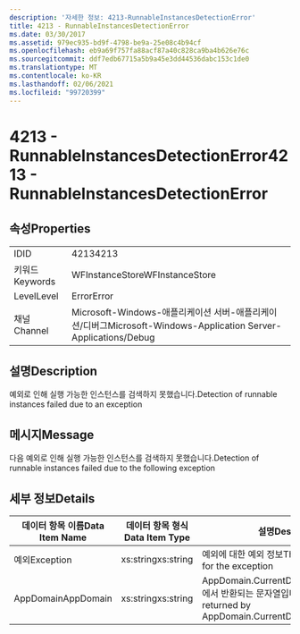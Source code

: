 ```yaml
---
description: '자세한 정보: 4213-RunnableInstancesDetectionError'
title: 4213 - RunnableInstancesDetectionError
ms.date: 03/30/2017
ms.assetid: 979ec935-bd9f-4798-be9a-25e08c4b94cf
ms.openlocfilehash: eb9a69f757fa88acf87a40c828ca9ba4b626e76c
ms.sourcegitcommit: ddf7edb67715a5b9a45e3dd44536dabc153c1de0
ms.translationtype: MT
ms.contentlocale: ko-KR
ms.lasthandoff: 02/06/2021
ms.locfileid: "99720399"
---
```

# <a name="4213---runnableinstancesdetectionerror"></a><span data-ttu-id="015e9-103">4213 - RunnableInstancesDetectionError</span><span class="sxs-lookup"><span data-stu-id="015e9-103">4213 - RunnableInstancesDetectionError</span></span>

## <a name="properties"></a><span data-ttu-id="015e9-104">속성</span><span class="sxs-lookup"><span data-stu-id="015e9-104">Properties</span></span>  
  
|||  
|-|-|  
|<span data-ttu-id="015e9-105">ID</span><span class="sxs-lookup"><span data-stu-id="015e9-105">ID</span></span>|<span data-ttu-id="015e9-106">4213</span><span class="sxs-lookup"><span data-stu-id="015e9-106">4213</span></span>|  
|<span data-ttu-id="015e9-107">키워드</span><span class="sxs-lookup"><span data-stu-id="015e9-107">Keywords</span></span>|<span data-ttu-id="015e9-108">WFInstanceStore</span><span class="sxs-lookup"><span data-stu-id="015e9-108">WFInstanceStore</span></span>|  
|<span data-ttu-id="015e9-109">Level</span><span class="sxs-lookup"><span data-stu-id="015e9-109">Level</span></span>|<span data-ttu-id="015e9-110">Error</span><span class="sxs-lookup"><span data-stu-id="015e9-110">Error</span></span>|  
|<span data-ttu-id="015e9-111">채널</span><span class="sxs-lookup"><span data-stu-id="015e9-111">Channel</span></span>|<span data-ttu-id="015e9-112">Microsoft-Windows-애플리케이션 서버-애플리케이션/디버그</span><span class="sxs-lookup"><span data-stu-id="015e9-112">Microsoft-Windows-Application Server-Applications/Debug</span></span>|  
  
## <a name="description"></a><span data-ttu-id="015e9-113">설명</span><span class="sxs-lookup"><span data-stu-id="015e9-113">Description</span></span>  

 <span data-ttu-id="015e9-114">예외로 인해 실행 가능한 인스턴스를 검색하지 못했습니다.</span><span class="sxs-lookup"><span data-stu-id="015e9-114">Detection of runnable instances failed due to an exception</span></span>  
  
## <a name="message"></a><span data-ttu-id="015e9-115">메시지</span><span class="sxs-lookup"><span data-stu-id="015e9-115">Message</span></span>  

 <span data-ttu-id="015e9-116">다음 예외로 인해 실행 가능한 인스턴스를 검색하지 못했습니다.</span><span class="sxs-lookup"><span data-stu-id="015e9-116">Detection of runnable instances failed due to the following exception</span></span>  
  
## <a name="details"></a><span data-ttu-id="015e9-117">세부 정보</span><span class="sxs-lookup"><span data-stu-id="015e9-117">Details</span></span>  
  
|<span data-ttu-id="015e9-118">데이터 항목 이름</span><span class="sxs-lookup"><span data-stu-id="015e9-118">Data Item Name</span></span>|<span data-ttu-id="015e9-119">데이터 항목 형식</span><span class="sxs-lookup"><span data-stu-id="015e9-119">Data Item Type</span></span>|<span data-ttu-id="015e9-120">설명</span><span class="sxs-lookup"><span data-stu-id="015e9-120">Description</span></span>|  
|--------------------|--------------------|-----------------|  
|<span data-ttu-id="015e9-121">예외</span><span class="sxs-lookup"><span data-stu-id="015e9-121">Exception</span></span>|<span data-ttu-id="015e9-122">xs:string</span><span class="sxs-lookup"><span data-stu-id="015e9-122">xs:string</span></span>|<span data-ttu-id="015e9-123">예외에 대한 예외 정보</span><span class="sxs-lookup"><span data-stu-id="015e9-123">The exception details for the exception</span></span>|  
|<span data-ttu-id="015e9-124">AppDomain</span><span class="sxs-lookup"><span data-stu-id="015e9-124">AppDomain</span></span>|<span data-ttu-id="015e9-125">xs:string</span><span class="sxs-lookup"><span data-stu-id="015e9-125">xs:string</span></span>|<span data-ttu-id="015e9-126">AppDomain.CurrentDomain.FriendlyName에서 반환되는 문자열입니다.</span><span class="sxs-lookup"><span data-stu-id="015e9-126">The string returned by AppDomain.CurrentDomain.FriendlyName.</span></span>|
